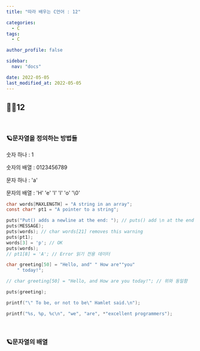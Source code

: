 ```yaml
---
title: "따라 배우는 C언어 : 12"

categories:
  - C
tags:
  - C

author_profile: false

sidebar:
  nav: "docs"

date: 2022-05-05
last_modified_at: 2022-05-05
---
```


## 🙇‍♀️12

<br>

### 🪐문자열을 정의하는 방법들

숫자 하나 : 1

숫자의 배열 : 0123456789

문자 하나 : 'a'

문자의 배열 : 'H' 'e' 'l' 'l' 'o' '\0'

```c
char words[MAXLENGTH] = "A string in an array";
const char* pt1 = "A pointer to a string";

puts("Put() adds a newline at the end: "); // puts() add \n at the end
puts(MESSAGE);
puts(words); // char words[21] removes this warning
puts(pt1);
words[3] = 'p'; // OK
puts(words);
// pt1[8] = 'A'; // Error 읽기 전용 데이터

char greeting[50] = "Hello, and" " How are""you"
	" today!";

// char greeting[50] = "Hello, and How are you today!"; // 위와 동일함

puts(greeting);

printf("\" To be, or not to be\" Hamlet said.\n");

printf("%s, %p, %c\n", "we", "are", *"excellent programmers");

```

<br>

### 🪐문자열의 배열



